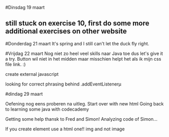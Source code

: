 #Dinsdag 19 maart

still stuck on exercise 10, first do some more additional exercises on other website
-
#Donderdag 21 maart
It's spring and I still can't let the duck fly right. 

#Vrijdag 22 maart
Nog niet zo heel veel skills naar Java toe dus let's give it a try. 
Button wil niet in het midden maar misschien helpt het als ik mijn css file link. :)

create external javascript

looking for correct phrasing behind .addEventListenerµ

#dindag 29 maart

Oefening nog eens proberen na uitleg. 
Start over with new html
Going back to learning some java with codecademy

Getting some help thansk to Fred and Simon! 
Analyzing code of Simon... 

If you create element use a html one!! img and not image


